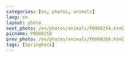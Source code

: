```yaml
---
categories: [en, photos, animals]
lang: en
layout: photo
next_photo: /en/photos/animals/P0000254.html
picname: P0000258
prev_photo: /en/photos/animals/P0000268.html
tags: [Springbock]
---
```

